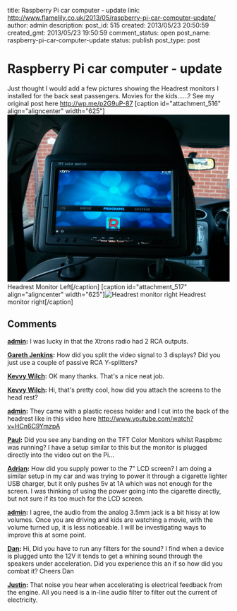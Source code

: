 title: Raspberry Pi car computer - update
link: http://www.flamelily.co.uk/2013/05/raspberry-pi-car-computer-update/
author: admin
description: 
post_id: 515
created: 2013/05/23 20:50:59
created_gmt: 2013/05/23 19:50:59
comment_status: open
post_name: raspberry-pi-car-computer-update
status: publish
post_type: post

# Raspberry Pi car computer - update

Just thought I would add a few pictures showing the Headrest monitors I installed for the back seat passengers. Movies for the kids......? See my original post here <http://wp.me/p2G9uP-87> [caption id="attachment_516" align="aligncenter" width="625"]![Headrest Monitor Left](/wp-content/uploads/2013/05/Headrest-1-1024x768.jpg) Headrest Monitor Left[/caption] [caption id="attachment_517" align="aligncenter" width="625"]![Headrest monitor right](http://www.flamelily.co.uk/wp-content/uploads/2013/05/Headrest-2-1024x768.jpg) Headrest monitor right[/caption]

## Comments

**[admin](#679 "2013-05-24 10:13:01"):** I was lucky in that the Xtrons radio had 2 RCA outputs.

**[Gareth Jenkins](#678 "2013-05-24 09:30:17"):** How did you split the video signal to 3 displays? Did you just use a couple of passive RCA Y-splitters?

**[Kevvy Wilch](#671 "2013-05-23 21:47:57"):** OK many thanks. That's a nice neat job.

**[Kevvy Wilch](#669 "2013-05-23 21:27:51"):** Hi, that's pretty cool, how did you attach the screens to the head rest?

**[admin](#670 "2013-05-23 21:33:24"):** They came with a plastic recess holder and I cut into the back of the headrest like in this video here http://www.youtube.com/watch?v=HCn6C9YmzpA

**[Paul](#1219 "2013-06-24 21:30:18"):** Did you see any banding on the TFT Color Monitors whilst Raspbmc was running? I have a setup similar to this but the monitor is plugged directly into the video out on the Pi...

**[Adrian](#1470 "2013-07-26 19:24:56"):** How did you supply power to the 7" LCD screen? I am doing a similar setup in my car and was trying to power it through a cigarette lighter USB charger, but it only pushes 5v at 1A which was not enough for the screen. I was thinking of using the power going into the cigarette directly, but not sure if its too much for the LCD screen.

**[admin](#953 "2013-06-08 09:46:20"):** I agree, the audio from the analog 3.5mm jack is a bit hissy at low volumes. Once you are driving and kids are watching a movie, with the volume turned up, it is less noticeable. I will be investigating ways to improve this at some point.

**[Dan](#916 "2013-06-06 07:24:56"):** Hi, Did you have to run any filters for the sound? I find when a device is plugged unto the 12V it tends to get a whining sound through the speakers under acceleration. Did you experience this an if so how did you combat it? Cheers Dan

**[Justin](#1967 "2013-09-19 00:49:03"):** That noise you hear when accelerating is electrical feedback from the engine. All you need is a in-line audio filter to filter out the current of electricity.

